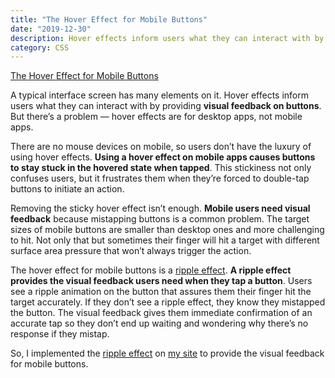 ```yaml
---
title: "The Hover Effect for Mobile Buttons"
date: "2019-12-30"
description: Hover effects inform users what they can interact with by providing visual feedback on buttons. But there’s a problem — hover effects are for desktop apps, not mobile apps.
category: CSS
---
```


[The Hover Effect for Mobile Buttons](https://uxmovement.com/mobile/the-hover-effect-for-mobile-buttons/)

A typical interface screen has many elements on it. Hover effects inform users what they can interact with by providing **visual feedback on buttons**. But there’s a problem — hover effects are for desktop apps, not mobile apps.

There are no mouse devices on mobile, so users don’t have the luxury of using hover effects. **Using a hover effect on mobile apps causes buttons to stay stuck in the hovered state when tapped**. This stickiness not only confuses users, but it frustrates them when they’re forced to double-tap buttons to initiate an action.

Removing the sticky hover effect isn’t enough. **Mobile users need visual feedback** because mistapping buttons is a common problem. The target sizes of mobile buttons are smaller than desktop ones and more challenging to hit. Not only that but sometimes their finger will hit a target with different surface area pressure that won’t always trigger the action.

The hover effect for mobile buttons is a [ripple effect](https://codepen.io/finnhvman/post/pure-css-ripple-with-minimal-effort). **A ripple effect provides the visual feedback users need when they tap a button**. Users see a ripple animation on the button that assures them their finger hit the target accurately. If they don’t see a ripple effect, they know they mistapped the button. The visual feedback gives them immediate confirmation of an accurate tap so they don’t end up waiting and wondering why there’s no response if they mistap.

So, I implemented the [ripple effect](https://codepen.io/finnhvman/post/pure-css-ripple-with-minimal-effort) on [my site](https://www.taislu.com/posts-by-category) to provide the visual feedback for mobile buttons.